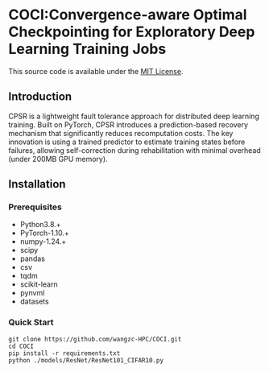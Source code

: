 # COCI:Convergence-aware Optimal Checkpointing for Exploratory Deep Learning Training Jobs

This source code is available under the [MIT License](LICENSE.txt).

## Introduction

CPSR is a lightweight fault tolerance approach for distributed deep learning training. Built on PyTorch, CPSR introduces a prediction-based recovery mechanism that significantly reduces recomputation costs. The key innovation is using a trained predictor to estimate training states before failures, allowing self-correction during rehabilitation with minimal overhead (under 200MB GPU memory).

## Installation
### Prerequisites

* Python3.8.+
* PyTorch-1.10.+
* numpy-1.24.+
* scipy
* pandas
* csv
* tqdm
* scikit-learn
* pynvml
* datasets

### Quick Start

    git clone https://github.com/wangzc-HPC/COCI.git
    cd COCI
    pip install -r requirements.txt
    python ./models/ResNet/ResNet101_CIFAR10.py


